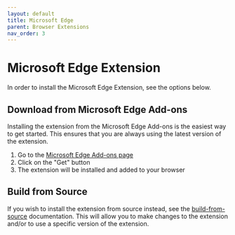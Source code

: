 ```yaml
---
layout: default
title: Microsoft Edge
parent: Browser Extensions
nav_order: 3
---
```


# Microsoft Edge Extension
In order to install the Microsoft Edge Extension, see the options below.

## Download from Microsoft Edge Add-ons
Installing the extension from the Microsoft Edge Add-ons is the easiest way to get started. This ensures that you are always using the latest version of the extension.

1. Go to the [Microsoft Edge Add-ons page](https://microsoftedge.microsoft.com/addons/detail/aliasvault/kabaanafahnjkfkplbnllebdmppdemfo)
2. Click on the "Get" button
3. The extension will be installed and added to your browser

## Build from Source
If you wish to install the extension from source instead, see the [build-from-source](build-from-source.md) documentation. This will allow you to make changes to the extension and/or to use a specific version of the extension.